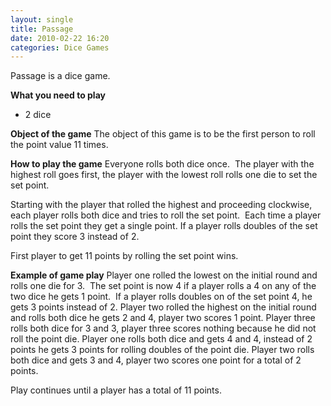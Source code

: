```yaml
---
layout: single
title: Passage
date: 2010-02-22 16:20
categories: Dice Games
---
```

Passage is a dice game.

<strong>What you need to play</strong>
<ul>
	<li>2 dice</li>
</ul>
<strong>Object of the game</strong>
The object of this game is to be the first person to roll the point value 11 times.

<strong>How to play the game</strong>
Everyone rolls both dice once.  The player with the highest roll goes first, the player with the lowest roll rolls one die to set the set point.

Starting with the player that rolled the highest and proceeding clockwise, each player rolls both dice and tries to roll the set point.  Each time a player rolls the set point they get a single point.
If a player rolls doubles of the set point they score 3 instead of 2.

First player to get 11 points by rolling the set point wins.

<strong>Example of game play</strong>
Player one rolled the lowest on the initial round and rolls one die for 3.  The set point is now 4 if a player rolls a 4 on any of the two dice he gets 1 point.  If a player rolls doubles on of the set point 4, he gets 3 points instead of 2.
Player two rolled the highest on the initial round and rolls both dice he gets 2 and 4, player two scores 1 point.
Player three rolls both dice for 3 and 3, player three scores nothing because he did not roll the point die.
Player one rolls both dice and gets 4 and 4, instead of 2 points he gets 3 points for rolling doubles of the point die.
Player two rolls both dice and gets 3 and 4, player two scores one point for a total of 2 points.

Play continues until a player has a total of 11 points.

